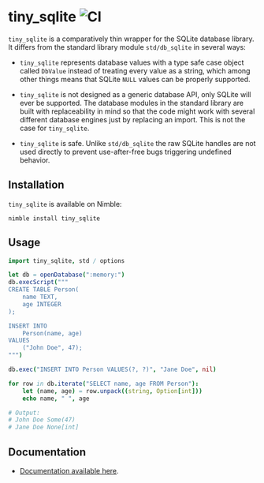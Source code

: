 # tiny_sqlite ![CI](https://github.com/GULPF/nimquery/workflows/CI/badge.svg)

`tiny_sqlite` is a comparatively thin wrapper for the SQLite database library. It differs from the standard library module `std/db_sqlite` in several ways:

- `tiny_sqlite` represents database values with a type safe case object called `DbValue` instead of treating every value as a string, which among other things means that SQLite `NULL` values can be properly supported.

- `tiny_sqlite` is not designed as a generic database API, only SQLite will ever be supported. The database modules in the standard library are built with replaceability in mind so that the code might work with several different database engines just by replacing an import. This is not the case for `tiny_sqlite`.

- `tiny_sqlite` is safe. Unlike `std/db_sqlite` the raw SQLite handles are not used directly to prevent use-after-free bugs triggering undefined behavior.

## Installation

`tiny_sqlite` is available on Nimble:

```
nimble install tiny_sqlite
```

## Usage

```nim
import tiny_sqlite, std / options

let db = openDatabase(":memory:")
db.execScript("""
CREATE TABLE Person(
    name TEXT,
    age INTEGER
);

INSERT INTO
    Person(name, age)
VALUES
    ("John Doe", 47);
""")

db.exec("INSERT INTO Person VALUES(?, ?)", "Jane Doe", nil)

for row in db.iterate("SELECT name, age FROM Person"):
    let (name, age) = row.unpack((string, Option[int]))
    echo name, " ", age

# Output:
# John Doe Some(47)
# Jane Doe None[int]
```

## Documentation

- [Documentation available here](https://gulpf.github.io/tiny_sqlite/tiny_sqlite.html).


